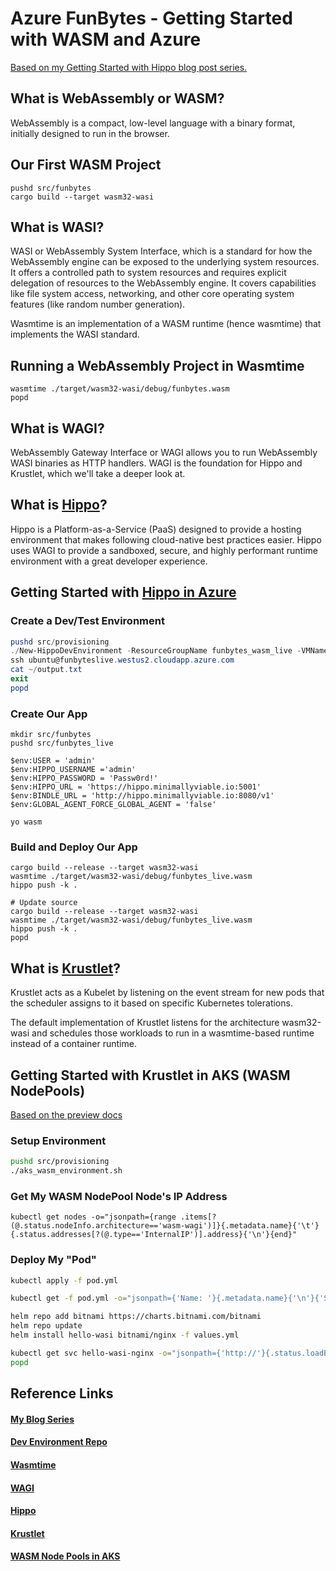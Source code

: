 # Azure FunBytes - Getting Started with WASM and Azure

[Based on my Getting Started with Hippo blog post series.](https://dev.to/smurawski/series/15635)

## What is WebAssembly or WASM?

WebAssembly is a compact, low-level language with a binary format, initially designed to run in the browser.


## Our First WASM Project

```
pushd src/funbytes
cargo build --target wasm32-wasi
```

## What is WASI?

WASI or WebAssembly System Interface, which is a standard for how the WebAssembly engine can be exposed to the underlying system resources. It offers a controlled path to system resources and requires explicit delegation of resources to the WebAssembly engine. It covers capabilities like file system access, networking, and other core operating system features (like random number generation).

Wasmtime is an implementation of a WASM runtime (hence wasmtime) that implements the WASI standard. 

## Running a WebAssembly Project in Wasmtime

```
wasmtime ./target/wasm32-wasi/debug/funbytes.wasm
popd
```

## What is WAGI?

WebAssembly Gateway Interface or WAGI allows you to run WebAssembly WASI binaries as HTTP handlers. WAGI is the foundation for Hippo and Krustlet, which we'll take a deeper look at.

## What is [Hippo](https://github.com/deislabs/hippo)?

Hippo is a Platform-as-a-Service (PaaS) designed to provide a hosting environment that makes following cloud-native best practices easier. Hippo uses WAGI to provide a sandboxed, secure, and highly performant runtime environment with a great developer experience.

## Getting Started with [Hippo in Azure](https://github.com/smurawski/hippo-dev)

### Create a Dev/Test Environment

```powershell
pushd src/provisioning
./New-HippoDevEnvironment -ResourceGroupName funbytes_wasm_live -VMName funbyteslive
ssh ubuntu@funbyteslive.westus2.cloudapp.azure.com
cat ~/output.txt
exit
popd
```

### Create Our App

```
mkdir src/funbytes
pushd src/funbytes_live

$env:USER = 'admin'
$env:HIPPO_USERNAME ='admin'
$env:HIPPO_PASSWORD = 'Passw0rd!'
$env:HIPPO_URL = 'https://hippo.minimallyviable.io:5001'
$env:BINDLE_URL = 'http://hippo.minimallyviable.io:8080/v1'
$env:GLOBAL_AGENT_FORCE_GLOBAL_AGENT = 'false'

yo wasm
```

### Build and Deploy Our App

```
cargo build --release --target wasm32-wasi
wasmtime ./target/wasm32-wasi/debug/funbytes_live.wasm
hippo push -k .
```

```
# Update source
cargo build --release --target wasm32-wasi
wasmtime ./target/wasm32-wasi/debug/funbytes_live.wasm
hippo push -k .
popd
```

## What is [Krustlet](https://github.com/krustlet/krustlet)?

Krustlet acts as a Kubelet by listening on the event stream for new pods that the scheduler assigns to it based on specific Kubernetes tolerations.

The default implementation of Krustlet listens for the architecture wasm32-wasi and schedules those workloads to run in a wasmtime-based runtime instead of a container runtime.

## Getting Started with Krustlet in AKS (WASM NodePools)

[Based on the preview docs](https://docs.microsoft.com/azure/aks/use-wasi-node-pools?containers-50124-stmuraws)

### Setup Environment

```bash
pushd src/provisioning
./aks_wasm_environment.sh
```

### Get My WASM NodePool Node's IP Address

```
kubectl get nodes -o="jsonpath={range .items[?(@.status.nodeInfo.architecture=='wasm-wagi')]}{.metadata.name}{'\t'}{.status.addresses[?(@.type=='InternalIP')].address}{'\n'}{end}"
```

### Deploy My "Pod"

```bash
kubectl apply -f pod.yml
```

```bash
kubectl get -f pod.yml -o="jsonpath={'Name: '}{.metadata.name}{'\n'}{'State: '}{.status['phase','message']}{'\n'}"
```

```bash
helm repo add bitnami https://charts.bitnami.com/bitnami
helm repo update
helm install hello-wasi bitnami/nginx -f values.yml

kubectl get svc hello-wasi-nginx -o="jsonpath={'http://'}{.status.loadBalancer.ingress[0].ip}{'\n'}"
popd
```

## Reference Links

#### [My Blog Series](https://dev.to/smurawski/series/15635)

#### [Dev Environment Repo](https://github.com/smurawski/hippo-dev)

#### [Wasmtime](https://wasmtime.dev/)

#### [WAGI](https://github.com/deislabs/wagi)

#### [Hippo](https://github.com/deislabs/hippo)

#### [Krustlet](https://github.com/krustlet/krustlet)

#### [WASM Node Pools in AKS](https://docs.microsoft.com/azure/aks/use-wasi-node-pools?containers-50124-stmuraws)